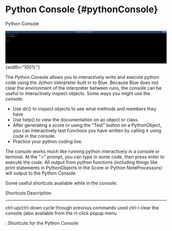 Python Console {#pythonConsole}
==============

Python Console

![ Python Console ](../../../images/pythonConsole.png){width="100%"}

The Python Console allows you to interactively write and execute python
code using the Jython interpreter built in to Blue. Because Blue does
not clear the environment of the interpreter between runs, the console
can be useful to interactively inspect objects. Some ways you might use
the console:

-   Use
    dir()
    to inspect objects to see what methods and members they have
-   Use
    help()
    to view the documentation on an object or class.
-   After generating a score or using the "Test" button on a
    PythonObject, you can interactively test functions you have written
    by calling it using code in the console.
-   Practice your python coding live.

The console works much like running python interactively in a console or
terminal. At the "\>" prompt, you can type in some code, then press
enter to execute the code. All output from python functions (including
things like print statements in PythonObjects in the Score or Python
NoteProcessors) will output to the Python Console.

Some useful shortcuts available while in the console:

  Shortcuts           Description
  ------------------- ----------------------------------------------------------------
  ctrl-up/ctrl-down   cycle through previous commands used
  ctrl-l              clear the console (also available from the rt-click popup menu

  : Shortcuts for the Python Console
